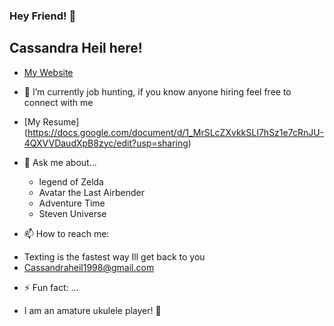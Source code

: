 ### Hey Friend! 👋

## Cassandra Heil here!

* [My Website](https://cassandraheil.github.io/Portfolio/)

- 🔭 I’m currently job hunting, if you know anyone hiring feel free to connect with me 
* [My Resume] (https://docs.google.com/document/d/1_MrSLcZXvkkSLI7hSz1e7cRnJU-4QXVVDaudXpB8zyc/edit?usp=sharing)

- 💬 Ask me about...
  * legend of Zelda
  * Avatar the Last Airbender
  * Adventure Time
  * Steven Universe
  
- 📫 How to reach me: 
 * Texting is the fastest way Ill get back to you
 * Cassandraheil1998@gmail.com

- ⚡ Fun fact: ...
 * I am an amature ukulele player! 🎵

